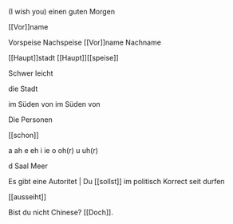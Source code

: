 (I wish you) einen guten Morgen

[[Vor]]name 

Vorspeise
Nachspeise
[[Vor]]name 
Nachname 


[[Haupt]]stadt 
[[Haupt]][[speise]]


Schwer leicht

die Stadt 


im Süden von
im Süden von


Die Personen 

[[schon]]

a ah
e eh
i  ie 
o oh(r)
u uh(r)

d Saal
Meer

Es gibt eine Autoritet | Du [[sollst]] im politisch Korrect seit
durfen 





[[ausseiht]]


Bist du nicht Chinese? [[Doch]]. 